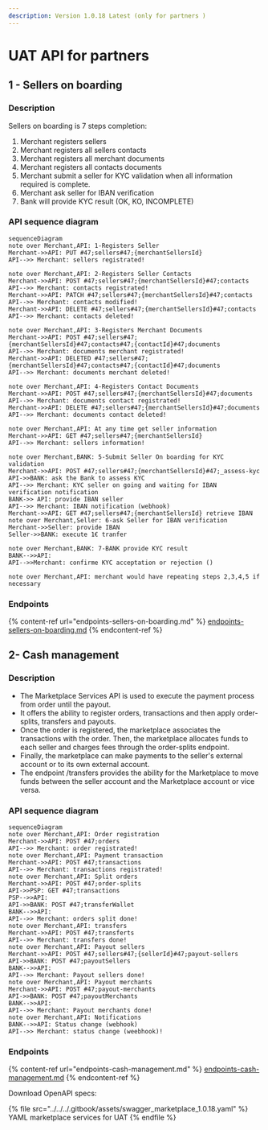 ```yaml
---
description: Version 1.0.18 Latest (only for partners )
---
```


# UAT API for partners

## 1 - Sellers on boarding

### Description

Sellers on boarding is 7 steps completion:

1. Merchant registers sellers
2. Merchant registers all sellers contacts
3. Merchant registers all merchant documents
4. Merchant registers all contacts documents
5. Merchant submit a seller for KYC validation when all information required is complete.
6. Merchant ask seller for IBAN verification
7. Bank will provide KYC result (OK, KO, INCOMPLETE)

### API sequence diagram

```mermaid
sequenceDiagram
note over Merchant,API: 1-Registers Seller
Merchant->>API: PUT #47;sellers#47;{merchantSellersId}
API-->> Merchant: sellers registrated!

note over Merchant,API: 2-Registers Seller Contacts
Merchant->>API: POST #47;sellers#47;{merchantSellersId}#47;contacts
API-->> Merchant: contacts registrated!
Merchant->>API: PATCH #47;sellers#47;{merchantSellersId}#47;contacts
API-->> Merchant: contacts modified!
Merchant->>API: DELETE #47;sellers#47;{merchantSellersId}#47;contacts
API-->> Merchant: contacts deleted!

note over Merchant,API: 3-Registers Merchant Documents
Merchant->>API: POST #47;sellers#47;{merchantSellersId}#47;contacts#47;{contactId}#47;documents
API-->> Merchant: documents merchant registrated!
Merchant->>API: DELETED #47;sellers#47;{merchantSellersId}#47;contacts#47;{contactId}#47;documents
API-->> Merchant: documents merchant deleted!

note over Merchant,API: 4-Registers Contact Documents
Merchant->>API: POST #47;sellers#47;{merchantSellersId}#47;documents
API-->> Merchant: documents contact registrated!
Merchant->>API: DELETE #47;sellers#47;{merchantSellersId}#47;documents
API-->> Merchant: documents contact deleted!

note over Merchant,API: At any time get seller information
Merchant->>API: GET #47;sellers#47;{merchantSellersId}
API-->> Merchant: sellers information!

note over Merchant,BANK: 5-Submit Seller On boarding for KYC validation
Merchant->>API: POST #47;sellers#47;{merchantSellersId}#47;_assess-kyc
API->>BANK: ask the Bank to assess KYC
API-->> Merchant: KYC seller on going and waiting for IBAN verification notification
BANK->> API: provide IBAN seller
API-->> Merchant: IBAN notification (webhook)
Merchant->>API: GET #47;sellers#47;{merchantSellersId} retrieve IBAN
note over Merchant,Seller: 6-ask Seller for IBAN verification
Merchant->>Seller: provide IBAN
Seller->>BANK: execute 1€ tranfer 

note over Merchant,BANK: 7-BANK provide KYC result
BANK-->>API: 
API-->>Merchant: confirme KYC acceptation or rejection () 

note over Merchant,API: merchant would have repeating steps 2,3,4,5 if necessary

```

### Endpoints

{% content-ref url="endpoints-sellers-on-boarding.md" %}
[endpoints-sellers-on-boarding.md](endpoints-sellers-on-boarding.md)
{% endcontent-ref %}

## 2- Cash management

### **Description**

* The Marketplace Services API is used to execute the payment process from order until the payout.
* It offers the ability to register orders, transactions and then apply order-splits, transfers and payouts.
* Once the order is registered, the marketplace associates the transactions with the order. Then, the marketplace allocates funds to each seller and charges fees through the order-splits endpoint.
* Finally, the marketplace can make payments to the seller's external account or to its own external account.
* The endpoint /transfers provides the ability for the Marketplace to move funds between the seller account and the Marketplace account or vice versa.

### API sequence diagram

```mermaid
sequenceDiagram
note over Merchant,API: Order registration
Merchant->>API: POST #47;orders
API-->> Merchant: order registrated!
note over Merchant,API: Payment transaction
Merchant->>API: POST #47;transactions
API-->> Merchant: transactions registrated! 
note over Merchant,API: Split orders
Merchant->>API: POST #47;order-splits
API->>PSP: GET #47;transactions
PSP-->>API: 
API->>BANK: POST #47;transferWallet
BANK-->>API: 
API-->> Merchant: orders split done! 
note over Merchant,API: transfers
Merchant->>API: POST #47;transferts
API-->> Merchant: transfers done!
note over Merchant,API: Payout sellers
Merchant->>API: POST #47;sellers#47;{sellerId}#47;payout-sellers
API->>BANK: POST #47;payoutSellers
BANK-->>API: 
API-->> Merchant: Payout sellers done! 
note over Merchant,API: Payout merchants
Merchant->>API: POST #47;payout-merchants
API->>BANK: POST #47;payoutMerchants
BANK-->>API: 
API-->> Merchant: Payout merchants done!    
note over Merchant,API: Notifications
BANK-->>API: Status change (webhook)
API-->> Merchant: status change (weebhook)! 
```

### Endpoints

{% content-ref url="endpoints-cash-management.md" %}
[endpoints-cash-management.md](endpoints-cash-management.md)
{% endcontent-ref %}

Download OpenAPI specs:

{% file src="../../../.gitbook/assets/swagger_marketplace_1.0.18.yaml" %}
YAML marketplace services for UAT
{% endfile %}
